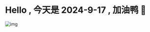 
# Hello , 今天是 2024-9-17 , 加油鸭 🤭

![img](https://v1.jinrishici.com/all.svg?font-size=18&spacing=4)

